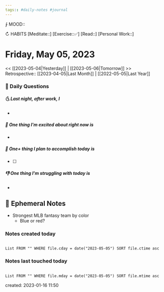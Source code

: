 ```yaml
---
tags:: #daily-notes #journal
---
```


⨑ MOOD::

↻ HABITS
[Meditate::]
[Exercise::✅]
[Read::]
[Personal Work::]

# Friday, May 05, 2023

<< [[2023-05-04|Yesterday]] | [[2023-05-06|Tomorrow]] >>
Retrospective:: [[2023-04-05|Last Month]] | [[2022-05-05|Last Year]]

### 📅 Daily Questions

##### 🌜 Last night, after work, I

-

##### 🙌 One thing I'm excited about right now is

-

##### 🚀 One+ thing I plan to accomplish today is

- [ ]

##### 👎 One thing I'm struggling with today is

-

## 📝 Ephemeral Notes

- Strongest MLB fantasy team by color
	- Blue or red?

### Notes created today

```dataview

List FROM "" WHERE file.cday = date("2023-05-05") SORT file.ctime asc

```

### Notes last touched today

```dataview

List FROM "" WHERE file.mday = date("2023-05-05") SORT file.mtime asc

```

created: 2023-01-16 11:50
